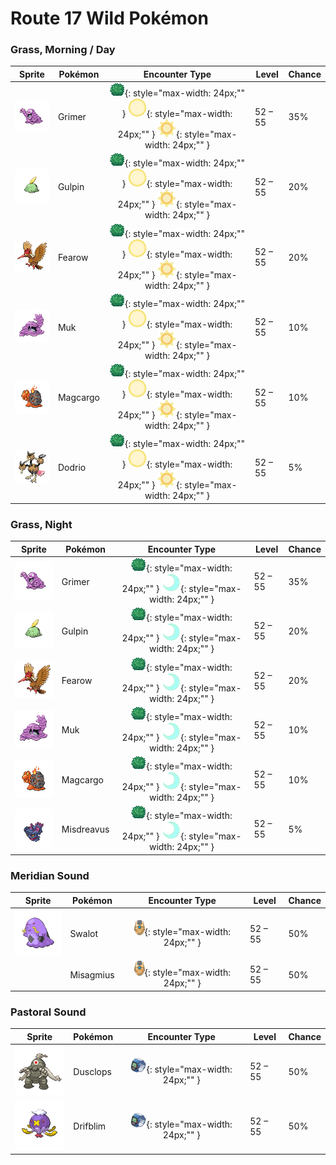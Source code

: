 # Route 17 Wild Pokémon

### Grass, Morning / Day

| Sprite | Pokémon | Encounter Type | Level | Chance |
|:------:|---------|:--------------:|-------|--------|
| ![Grimer](../../assets/sprites/grimer/front.gif "Grimer") | Grimer | ![Grass](../../assets/encounter_types/grass.png "Grass"){: style="max-width: 24px;"" } ![Morning](../../assets/encounter_types/morning.png "Morning"){: style="max-width: 24px;"" } ![Day](../../assets/encounter_types/day.png "Day"){: style="max-width: 24px;"" } | 52 – 55 | 35% |
| ![Gulpin](../../assets/sprites/gulpin/front.gif "Gulpin") | Gulpin | ![Grass](../../assets/encounter_types/grass.png "Grass"){: style="max-width: 24px;"" } ![Morning](../../assets/encounter_types/morning.png "Morning"){: style="max-width: 24px;"" } ![Day](../../assets/encounter_types/day.png "Day"){: style="max-width: 24px;"" } | 52 – 55 | 20% |
| ![Fearow](../../assets/sprites/fearow/front.gif "Fearow") | Fearow | ![Grass](../../assets/encounter_types/grass.png "Grass"){: style="max-width: 24px;"" } ![Morning](../../assets/encounter_types/morning.png "Morning"){: style="max-width: 24px;"" } ![Day](../../assets/encounter_types/day.png "Day"){: style="max-width: 24px;"" } | 52 – 55 | 20% |
| ![Muk](../../assets/sprites/muk/front.gif "Muk") | Muk | ![Grass](../../assets/encounter_types/grass.png "Grass"){: style="max-width: 24px;"" } ![Morning](../../assets/encounter_types/morning.png "Morning"){: style="max-width: 24px;"" } ![Day](../../assets/encounter_types/day.png "Day"){: style="max-width: 24px;"" } | 52 – 55 | 10% |
| ![Magcargo](../../assets/sprites/magcargo/front.gif "Magcargo") | Magcargo | ![Grass](../../assets/encounter_types/grass.png "Grass"){: style="max-width: 24px;"" } ![Morning](../../assets/encounter_types/morning.png "Morning"){: style="max-width: 24px;"" } ![Day](../../assets/encounter_types/day.png "Day"){: style="max-width: 24px;"" } | 52 – 55 | 10% |
| ![Dodrio](../../assets/sprites/dodrio/front.gif "Dodrio") | Dodrio | ![Grass](../../assets/encounter_types/grass.png "Grass"){: style="max-width: 24px;"" } ![Morning](../../assets/encounter_types/morning.png "Morning"){: style="max-width: 24px;"" } ![Day](../../assets/encounter_types/day.png "Day"){: style="max-width: 24px;"" } | 52 – 55 | 5% |

### Grass, Night

| Sprite | Pokémon | Encounter Type | Level | Chance |
|:------:|---------|:--------------:|-------|--------|
| ![Grimer](../../assets/sprites/grimer/front.gif "Grimer") | Grimer | ![Grass](../../assets/encounter_types/grass.png "Grass"){: style="max-width: 24px;"" } ![Night](../../assets/encounter_types/night.png "Night"){: style="max-width: 24px;"" } | 52 – 55 | 35% |
| ![Gulpin](../../assets/sprites/gulpin/front.gif "Gulpin") | Gulpin | ![Grass](../../assets/encounter_types/grass.png "Grass"){: style="max-width: 24px;"" } ![Night](../../assets/encounter_types/night.png "Night"){: style="max-width: 24px;"" } | 52 – 55 | 20% |
| ![Fearow](../../assets/sprites/fearow/front.gif "Fearow") | Fearow | ![Grass](../../assets/encounter_types/grass.png "Grass"){: style="max-width: 24px;"" } ![Night](../../assets/encounter_types/night.png "Night"){: style="max-width: 24px;"" } | 52 – 55 | 20% |
| ![Muk](../../assets/sprites/muk/front.gif "Muk") | Muk | ![Grass](../../assets/encounter_types/grass.png "Grass"){: style="max-width: 24px;"" } ![Night](../../assets/encounter_types/night.png "Night"){: style="max-width: 24px;"" } | 52 – 55 | 10% |
| ![Magcargo](../../assets/sprites/magcargo/front.gif "Magcargo") | Magcargo | ![Grass](../../assets/encounter_types/grass.png "Grass"){: style="max-width: 24px;"" } ![Night](../../assets/encounter_types/night.png "Night"){: style="max-width: 24px;"" } | 52 – 55 | 10% |
| ![Misdreavus](../../assets/sprites/misdreavus/front.gif "Misdreavus") | Misdreavus | ![Grass](../../assets/encounter_types/grass.png "Grass"){: style="max-width: 24px;"" } ![Night](../../assets/encounter_types/night.png "Night"){: style="max-width: 24px;"" } | 52 – 55 | 5% |

### Meridian Sound

| Sprite | Pokémon | Encounter Type | Level | Chance |
|:------:|---------|:--------------:|-------|--------|
| ![Swalot](../../assets/sprites/swalot/front.gif "Swalot") | Swalot | ![Meridian Sound](../../assets/encounter_types/meridian_sound.png "Meridian Sound"){: style="max-width: 24px;"" } | 52 – 55 | 50% |
|  | Misagmius | ![Meridian Sound](../../assets/encounter_types/meridian_sound.png "Meridian Sound"){: style="max-width: 24px;"" } | 52 – 55 | 50% |

### Pastoral Sound

| Sprite | Pokémon | Encounter Type | Level | Chance |
|:------:|---------|:--------------:|-------|--------|
| ![Dusclops](../../assets/sprites/dusclops/front.gif "Dusclops") | Dusclops | ![Pastoral Sound](../../assets/encounter_types/pastoral_sound.png "Pastoral Sound"){: style="max-width: 24px;"" } | 52 – 55 | 50% |
| ![Drifblim](../../assets/sprites/drifblim/front.gif "Drifblim") | Drifblim | ![Pastoral Sound](../../assets/encounter_types/pastoral_sound.png "Pastoral Sound"){: style="max-width: 24px;"" } | 52 – 55 | 50% |

